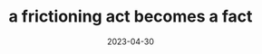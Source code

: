 ---
title: "a frictioning act becomes a fact"
date: 2023-04-30
type: fragment
tags:
  - frictioning
  - fragment
---